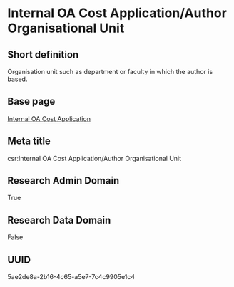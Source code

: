 # Internal OA Cost Application/Author Organisational Unit
## Short definition
Organisation unit such as department or faculty in which the author is based.
## Base page
[Internal OA Cost Application](../../Objects/Internal%20OA%20Cost%20Application.md)
## Meta title
csr:Internal OA Cost Application/Author Organisational Unit
## Research Admin Domain
True
## Research Data Domain
False
## UUID
5ae2de8a-2b16-4c65-a5e7-7c4c9905e1c4
